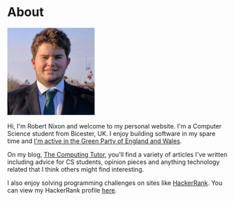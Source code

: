 # About

![Robert Nixon](/images/robertprofile.jpg)

Hi, I'm Robert Nixon and welcome to my personal website.
I'm a Computer Science student from Bicester, UK. I enjoy building software in my spare time and [I'm active in the Green Party of England and Wales](/politics/).

On my blog, [The Computing Tutor](https://computingtutor.blogspot.co.uk/), you'll find a variety of articles I've written including advice for CS students, opinion pieces and anything technology related that I think others might find interesting.

I also enjoy solving programming challenges on sites like [HackerRank](https://www.hackerrank.com). You can view my HackerRank profile [here](https://www.hackerrank.com/robertnixon). 